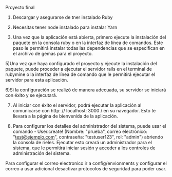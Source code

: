 Proyecto final

1) Descargar y asegurarse de tner instalado Ruby 

2) Necesitas tener node instalado para instalar Yarn 

4) Una vez que la aplicación está abierta, primero ejecute la instalación del paquete en la consola ruby ​​o en la interfaz de línea de comandos. Este paso le permitirá instalar todas las dependencias que se especifican en el archivo de gemas para el proyecto.

5)Una vez que haya configurado el proyecto y ejecute la instalación del paquete, puede proceder a ejecutar el servidor rails en el terminal de rubymine o la interfaz de línea de comando que le permitirá ejecutar el servidor para esta aplicación.

6)Si la configuración se realizó de manera adecuada, su servidor se iniciará con éxito y se ejecutará.

7) Al iniciar con éxito el servidor, podrá ejecutar la aplicación al comunicarse con http: // localhost: 3000 / en su navegador. Esto te llevará a la página de bienvenida de la aplicación.

8) Para configurar los detalles del administrador del sistema, puede usar el comando - User.create! (Nombre: "prueba", correo electrónico: "test@ejemplo.com", contraseña: "testuser123", rol: "admin") abriendo la consola de rieles. Ejecutar esto creará un administrador para el sistema, que le permitirá iniciar sesión y acceder a los controles de administración del sistema.
   

Para configurar el correo electronico ir a config/envionments y  configurar el correo a usar 
adicional desactivar protocolos de seguridad para poder usar.